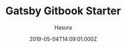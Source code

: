 ---
title: Gatsby Gitbook Starter
github: https://github.com/hasura/gatsby-gitbook-starter
demo: https://learn.hasura.io/graphql/react/introduction
author: Hasura
ssg:
  - Gatsby
cms:
  - Markdown
date: 2019-05-04T14:09:01.000Z
description: Generate GitBook style modern docs/tutorial websites using Gatsby + MDX
draft: false
publish_date: '2019-05-04T14:09:01Z'
update_date: '2022-06-09T11:34:37Z'
github_star: 925
github_fork: 343
---